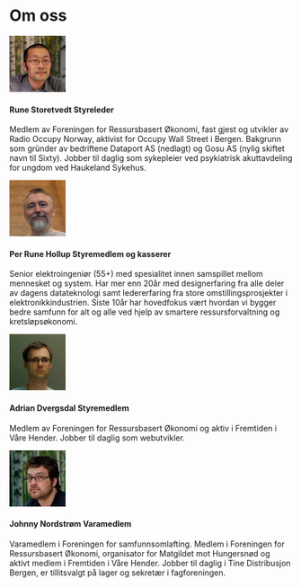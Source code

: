 # Om oss

<div class="media">
    <img class="media-object pull-left" src="img/rune.jpg" alt="" />
    <div class="media-body">
        <h4 class="media-heading">Rune Storetvedt <span>Styreleder</span></h4>
        <p>
            Medlem av Foreningen for Ressursbasert Økonomi, fast gjest og utvikler av Radio Occupy Norway, aktivist for Occupy Wall Street i Bergen. Bakgrunn som gründer av bedriftene Dataport AS (nedlagt) og Gosu AS (nylig skiftet navn til Sixty). Jobber til daglig som sykepleier ved psykiatrisk akuttavdeling for ungdom ved Haukeland Sykehus.
        </p>
    </div>
</div>
<div class="media">
    <img class="media-object pull-left" src="img/prune.jpg" alt="" />
    <div class="media-body">
        <h4 class="media-heading">Per Rune Hollup <span>Styremedlem og kasserer</span></h4>
        <p>
            Senior elektroingeniør (55+) med spesialitet innen samspillet mellom mennesket og system. Har mer enn 20år med designerfaring fra alle deler av dagens datateknologi samt ledererfaring fra store omstillingsprosjekter i elektronikkindustrien. Siste 10år har hovedfokus vært hvordan vi bygger bedre samfunn for alt og alle ved hjelp av smartere ressursforvaltning og kretsløpsøkonomi.
        </p>
    </div>
</div>
<div class="media">
    <img class="media-object pull-left" src="img/adrian.jpg" alt="" />
    <div class="media-body">
        <h4 class="media-heading">Adrian Dvergsdal <span>Styremedlem</span></h4>
        <p>
            Medlem av Foreningen for Ressursbasert Økonomi og aktiv i Fremtiden i Våre Hender. Jobber til daglig som webutvikler.
        </p>
    </div>
</div>
<div class="media">
    <img class="media-object pull-left" src="img/johnny.jpg" alt="" />
    <div class="media-body">
        <h4 class="media-heading">Johnny Nordstrøm <span>Varamedlem</span></h4>
        <p>
            Varamedlem i Foreningen for samfunnsomlafting. Medlem i Foreningen
            for Ressursbasert Økonomi, organisator for Matgildet mot Hungersnød
            og aktivt medlem i Fremtiden i Våre Hender. Jobber til daglig i
            Tine Distribusjon Bergen, er tillitsvalgt på lager og sekretær i
            fagforeningen.
        </p>
    </div>
</div>
<style>
    #content .media {
        margin-top: 30px;
    }
    #content .media-object {
        border: 1px solid #888;
        margin-right: 30px;
        border-radius: 5px;
    }
    #content .media-heading span {
        padding-left: 10px;
        color: #aaa;
        font-style: italic;
    }
</style>

